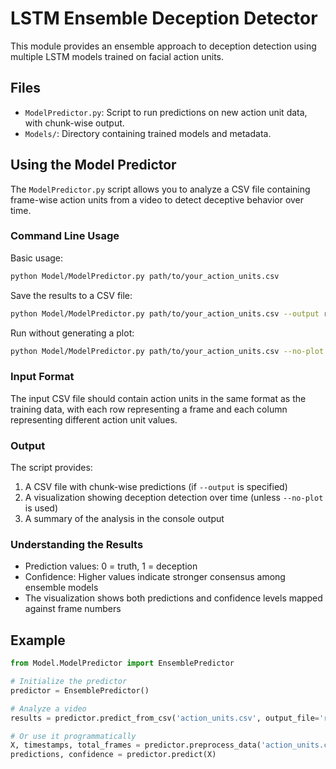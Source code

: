 # LSTM Ensemble Deception Detector

This module provides an ensemble approach to deception detection using multiple LSTM models trained on facial action units.

## Files

- `ModelPredictor.py`: Script to run predictions on new action unit data, with chunk-wise output.
- `Models/`: Directory containing trained models and metadata.

## Using the Model Predictor

The `ModelPredictor.py` script allows you to analyze a CSV file containing frame-wise action units from a video to detect deceptive behavior over time.

### Command Line Usage

Basic usage:
```bash
python Model/ModelPredictor.py path/to/your_action_units.csv
```

Save the results to a CSV file:
```bash
python Model/ModelPredictor.py path/to/your_action_units.csv --output results.csv
```

Run without generating a plot:
```bash
python Model/ModelPredictor.py path/to/your_action_units.csv --no-plot
```

### Input Format

The input CSV file should contain action units in the same format as the training data, with each row representing a frame and each column representing different action unit values.

### Output

The script provides:
1. A CSV file with chunk-wise predictions (if `--output` is specified)
2. A visualization showing deception detection over time (unless `--no-plot` is used)
3. A summary of the analysis in the console output

### Understanding the Results

- Prediction values: 0 = truth, 1 = deception
- Confidence: Higher values indicate stronger consensus among ensemble models
- The visualization shows both predictions and confidence levels mapped against frame numbers

## Example

```python
from Model.ModelPredictor import EnsemblePredictor

# Initialize the predictor
predictor = EnsemblePredictor()

# Analyze a video
results = predictor.predict_from_csv('action_units.csv', output_file='results.csv')

# Or use it programmatically
X, timestamps, total_frames = predictor.preprocess_data('action_units.csv')
predictions, confidence = predictor.predict(X)
``` 